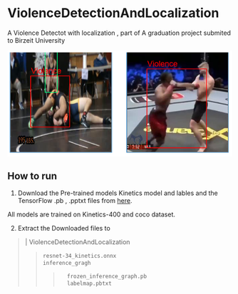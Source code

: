 # ViolenceDetectionAndLocalization
 A Violence Detectot with localization , part of A graduation project submited to Birzeit University
 
 ![](demo.png)
  
## How to run

1. Download the Pre-trained models Kinetics model and lables and the TensorFlow .pb , .pptxt files from [here](https://u.pcloud.link/publink/show?code=kZlcALXZplDJ4el6eKjNYLPcbHGXsX7qmfV7).

All models are trained on Kinetics-400 and coco dataset. 

2. Extract the Downloaded files to 
>	| ViolenceDetectionAndLocalization
> >     resnet-34_kinetics.onnx
> >		inference_gragh
> > > 		frozen_inference_graph.pb
> > > 		labelmap.pbtxt
